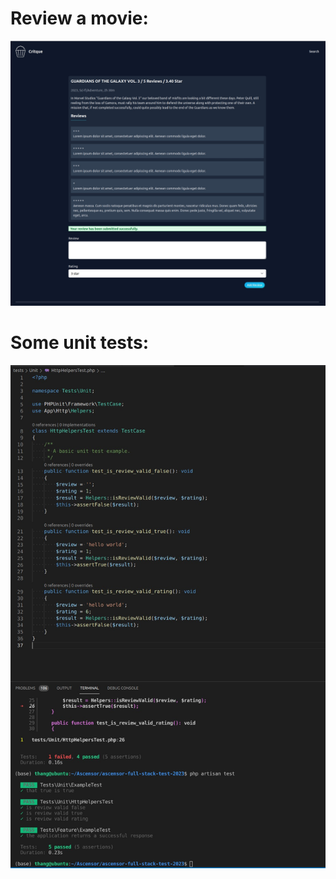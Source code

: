# Review a movie:
![Review a movie](https://github.com/minhthangdang/minhthangdang.github.io/blob/185c210d7db7481d7b6065372a40ca40d83860dd/ascensor-review-2.jpg)
# Some unit tests:
![Unit tests](https://github.com/minhthangdang/minhthangdang.github.io/blob/009515f4c777bf62b1b659936044469598a8a415/ascensor-some-unit-tests.jpg)
